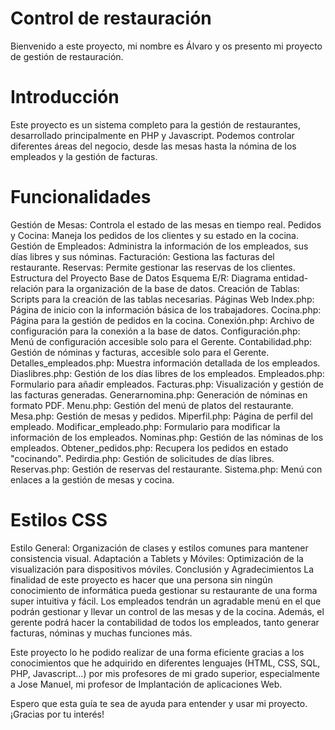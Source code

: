 # Control de restauración

Bienvenido a este proyecto, mi nombre es Álvaro y os presento mi proyecto de gestión de restauración.

# Introducción
Este proyecto es un sistema completo para la gestión de restaurantes, desarrollado principalmente en PHP y Javascript. Podemos controlar diferentes áreas del negocio, desde las mesas hasta la nómina de los empleados y la gestión de facturas.

# Funcionalidades
Gestión de Mesas: Controla el estado de las mesas en tiempo real.
Pedidos y Cocina: Maneja los pedidos de los clientes y su estado en la cocina.
Gestión de Empleados: Administra la información de los empleados, sus días libres y sus nóminas.
Facturación: Gestiona las facturas del restaurante.
Reservas: Permite gestionar las reservas de los clientes.
Estructura del Proyecto
Base de Datos
Esquema E/R: Diagrama entidad-relación para la organización de la base de datos.
Creación de Tablas: Scripts para la creación de las tablas necesarias.
Páginas Web
Index.php: Página de inicio con la información básica de los trabajadores.
Cocina.php: Página para la gestión de pedidos en la cocina.
Conexión.php: Archivo de configuración para la conexión a la base de datos.
Configuración.php: Menú de configuración accesible solo para el Gerente.
Contabilidad.php: Gestión de nóminas y facturas, accesible solo para el Gerente.
Detalles_empleados.php: Muestra información detallada de los empleados.
Diaslibres.php: Gestión de los días libres de los empleados.
Empleados.php: Formulario para añadir empleados.
Facturas.php: Visualización y gestión de las facturas generadas.
Generarnomina.php: Generación de nóminas en formato PDF.
Menu.php: Gestión del menú de platos del restaurante.
Mesa.php: Gestión de mesas y pedidos.
Miperfil.php: Página de perfil del empleado.
Modificar_empleado.php: Formulario para modificar la información de los empleados.
Nominas.php: Gestión de las nóminas de los empleados.
Obtener_pedidos.php: Recupera los pedidos en estado "cocinando".
Pedirdia.php: Gestión de solicitudes de días libres.
Reservas.php: Gestión de reservas del restaurante.
Sistema.php: Menú con enlaces a la gestión de mesas y cocina.
# Estilos CSS
Estilo General: Organización de clases y estilos comunes para mantener consistencia visual.
Adaptación a Tablets y Móviles: Optimización de la visualización para dispositivos móviles.
Conclusión y Agradecimientos
La finalidad de este proyecto es hacer que una persona sin ningún conocimiento de informática pueda gestionar su restaurante de una forma super intuitiva y fácil. Los empleados tendrán un agradable menú en el que podrán gestionar y llevar un control de las mesas y de la cocina. Además, el gerente podrá hacer la contabilidad de todos los empleados, tanto generar facturas, nóminas y muchas funciones más.

Este proyecto lo he podido realizar de una forma eficiente gracias a los conocimientos que he adquirido en diferentes lenguajes (HTML, CSS, SQL, PHP, Javascript…) por mis profesores de mi grado superior, especialmente a Jose Manuel, mi profesor de Implantación de aplicaciones Web.

Espero que esta guía te sea de ayuda para entender y usar mi proyecto. ¡Gracias por tu interés!
